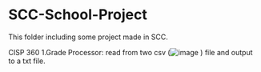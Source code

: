 # SCC-School-Project
This folder including some project made in SCC.

CISP 360
  1.Grade Processor:
      read from two csv (![image](https://user-images.githubusercontent.com/54721945/133381146-24913931-f141-4260-b636-ff80e3a7a7ac.png)
) file and output to a txt file.
     
